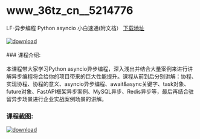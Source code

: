 # www_36tz_cn__5214776
LF-异步编程 Python asyncio 小白速通(附文档）
[下载地址](http://www.36tz.cn/article/5214776 "下载地址")
<br/></br>[![download](http://36tz.cn/muke_img/2020_08_1-21-300x165.png "下载地址")](http://www.36tz.cn/article/5214776 "下载地址")
<br/></br>### 课程介绍:<br/></br>本课程带大家学习Python asyncio异步编程，深入浅出并结合大量案例来进行讲解异步编程将会给你的项目带来的巨大性能提升。课程从前到后分别讲解：协程、实现协程、协程的意义、asyncio异步编程、await&async关键字、task对象、future对象、FastAPI框架异步案例、MySQL异步、Redis异步等，最后再结合驻留异步场景进行企业实战案例场景的讲解。

### 课程截图:
[![download](http://36tz.cn/muke_img/2020_08_2-21.png "下载地址")](http://www.36tz.cn/article/5214776 "下载地址")
